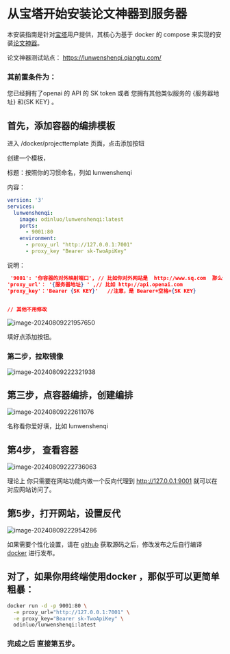 # 从宝塔开始安装论文神器到服务器



本安装指南是针对[宝塔](https://www.bt.cn/)用户提供，其核心为基于 docker 的  compose 来实现的安装[论文神器](https://github.com/520hacker/lunwenshenqi)。 

论文神器测试站点： https://lunwenshenqi.qiangtu.com/



### 其前置条件为：

您已经拥有了openai 的 API 的 SK  token 或者 您拥有其他类似服务的 {服务器地址} 和{SK KEY} 。 



## 首先，添加容器的编排模板

进入 /docker/projecttemplate 页面，点击添加按钮

创建一个模板，

标题：按照你的习惯命名，列如 lunwenshenqi

内容：

```yaml
version: '3'
services:
  lunwenshenqi:
    image: odinluo/lunwenshenqi:latest
    ports:
      - 9001:80     
    environment: 
      - proxy_url "http://127.0.0.1:7001"
      - proxy_key "Bearer sk-TwoApiKey" 
```

说明：

```json
 '9001': '你容器的对外映射端口', // 比如你对外网站是  http://www.sq.com  那么你需要把你的目录映射到 http://127.0.0.1:9001 
'proxy_url'： '{服务器地址} ' ,// 比如 http://api.openai.com
'proxy_key'：'Bearer {SK KEY}'   //注意，是 Bearer+空格+{SK KEY}
 

// 其他不用修改
```

![image-20240809221957650](https://memosfile.qiangtu.com/picgo/assets/2024/08/09202408_09222004.png)

填好点添加按钮。



### 第二步，拉取镜像

![image-20240809222321938](https://memosfile.qiangtu.com/picgo/assets/2024/08/09202408_09222321.png)



## 第三步，点容器编排，创建编排

![image-20240809222611076](https://memosfile.qiangtu.com/picgo/assets/2024/08/09202408_09222611.png)

名称看你爱好填，比如 lunwenshenqi



## 第4步， 查看容器

![image-20240809222736063](https://memosfile.qiangtu.com/picgo/assets/2024/08/09202408_09222736.png)

理论上 你只需要在网站功能内做一个反向代理到 http://127.0.0.1:9001  就可以在对应网站访问了。

## 第5步，打开网站，设置反代

![image-20240809222954286](https://memosfile.qiangtu.com/picgo/assets/2024/08/09202408_09222954.png)



如果需要个性化设置，请在 [github](https://github.com/520hacker/lunwenshenqi)  获取源码之后，修改发布之后自行编译 [docker](https://github.com/520hacker/lunwenshenqi/blob/main/dockerfile) 进行发布。





## 对了，如果你用终端使用docker ，那似乎可以更简单粗暴：

```bash
docker run -d -p 9001:80 \
  -e proxy_url="http://127.0.0.1:7001" \
  -e proxy_key="Bearer sk-TwoApiKey" \
  odinluo/lunwenshenqi:latest
```

### 完成之后 直接第五步。